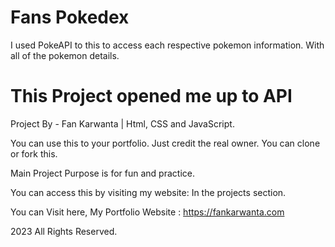 # Fans Pokedex 

I used PokeAPI to this to access each respective pokemon information. With all of the pokemon details.

# This Project opened me up to API

Project By - Fan Karwanta | Html, CSS and JavaScript.


You can use this to your portfolio. Just credit the real owner.
You can clone or fork this.


Main Project Purpose is for fun and practice.

You can access this by visiting my website: In the projects section.

You can Visit here, My Portfolio Website : https://fankarwanta.com

2023 All Rights Reserved.
